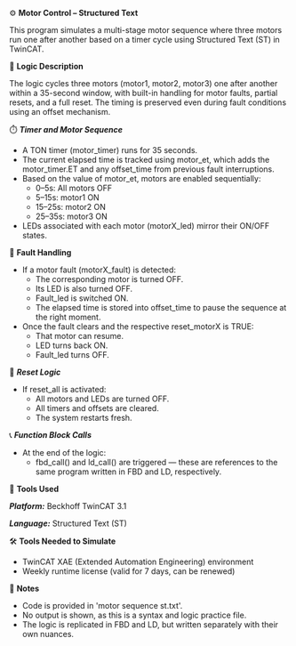 ⚙️ **Motor Control – Structured Text**

This program simulates a multi-stage motor sequence where three motors run one after another based on a timer cycle using Structured Text (ST) in TwinCAT.

🧩 **Logic Description**

The logic cycles three motors (motor1, motor2, motor3) one after another within a 35-second window, with built-in handling for motor faults, partial resets, and a full reset. The timing is preserved even during fault conditions using an offset mechanism.

⏱️ _**Timer and Motor Sequence**_

- A TON timer (motor_timer) runs for 35 seconds.
- The current elapsed time is tracked using motor_et, which adds the motor_timer.ET and any offset_time from previous fault interruptions.
- Based on the value of motor_et, motors are enabled sequentially:
  - 0–5s: All motors OFF
  - 5–15s: motor1 ON
  - 15–25s: motor2 ON
  - 25–35s: motor3 ON
- LEDs associated with each motor (motorX_led) mirror their ON/OFF states.

🚨 **Fault Handling**

- If a motor fault (motorX_fault) is detected:
  - The corresponding motor is turned OFF.
  - Its LED is also turned OFF.
  - Fault_led is switched ON.
  - The elapsed time is stored into offset_time to pause the sequence at the right moment.
- Once the fault clears and the respective reset_motorX is TRUE:
  - That motor can resume.
  - LED turns back ON.
  - Fault_led turns OFF.

🔁 _**Reset Logic**_

- If reset_all is activated:
  - All motors and LEDs are turned OFF.
  - All timers and offsets are cleared.
  - The system restarts fresh.

📞 _**Function Block Calls**_

- At the end of the logic:
  - fbd_call() and ld_call() are triggered — these are references to the same program written in FBD and LD, respectively.

🔧 **Tools Used**

_**Platform:**_ Beckhoff TwinCAT 3.1

_**Language:**_ Structured Text (ST)

🛠️ **Tools Needed to Simulate**

- TwinCAT XAE (Extended Automation Engineering) environment
- Weekly runtime license (valid for 7 days, can be renewed)
  
📌 **Notes**

- Code is provided in 'motor sequence st.txt'.
- No output is shown, as this is a syntax and logic practice file.
- The logic is replicated in FBD and LD, but written separately with their own nuances.

